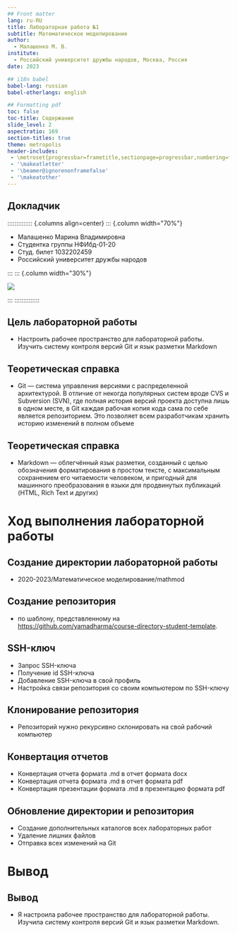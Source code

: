 ```yaml
---
## Front matter
lang: ru-RU
title: Лабораторная работа №1
subtitle: Математическое моделирование
author:
  - Малашенко М. В.
institute:
  - Российский университет дружбы народов, Москва, Россия
date: 2023

## i18n babel
babel-lang: russian
babel-otherlangs: english

## Formatting pdf
toc: false
toc-title: Содержание
slide_level: 2
aspectratio: 169
section-titles: true
theme: metropolis
header-includes:
 - \metroset{progressbar=frametitle,sectionpage=progressbar,numbering=fraction}
 - '\makeatletter'
 - '\beamer@ignorenonframefalse'
 - '\makeatother'
---
```


## Докладчик

:::::::::::::: {.columns align=center}
::: {.column width="70%"}

  * Малашенко Марина Владимировна
  * Студентка группы НФИбд-01-20
  * Студ. билет 1032202459
  * Российский университет дружбы народов

:::
::: {.column width="30%"}

![](./image/0.jpg)

:::
::::::::::::::


## Цель лабораторной работы

- Настроить рабочее пространство для лабораторной работы. Изучить систему контроля версий Git и язык разметки Markdown

## Теоретическая справка

- Git — система управления версиями с распределенной архитектурой. В отличие от некогда популярных систем вроде CVS и Subversion (SVN), где полная история версий проекта доступна лишь в одном месте, в Git каждая рабочая копия кода сама по себе является репозиторием. Это позволяет всем разработчикам хранить историю изменений в полном объеме

## Теоретическая справка

- Markdown — облегчённый язык разметки, созданный с целью обозначения форматирования в простом тексте, с максимальным сохранением его читаемости человеком, и пригодный для машинного преобразования в языки для продвинутых публикаций (HTML, Rich Text и других)

# Ход выполнения лабораторной работы

## Создание директории лабораторной работы

- 2020-2023/Математическое моделирование/mathmod

## Создание репозитория

- по шаблону, представленному на https://github.com/yamadharma/course-directory-student-template.

## SSH-ключ

- Запрос SSH-ключа
- Получение id SSH-ключа
- Добавление SSH-ключа в свой профиль
- Настройка связи репозитория со своим компьютером по SSH-ключу

## Клонирование репозитория

- Репозиторий нужно рекурсивно склонировать на свой рабочий компьютер

## Конвертация отчетов

- Конвертация отчета формата .md в отчет формата docx
- Конвертация отчета формата .md в отчет формата pdf
- Конвертация презентации формата .md в презентацию формата pdf

## Обновление директории и репозитория

- Создание дополнительных каталогов всех лабораторных работ
- Удаление лишних файлов
- Отправка всех изменений на Git

# Вывод

## Вывод

- Я настроила рабочее пространство для лабораторной работы. Изучила систему контроля версий Git и язык разметки Markdown.


